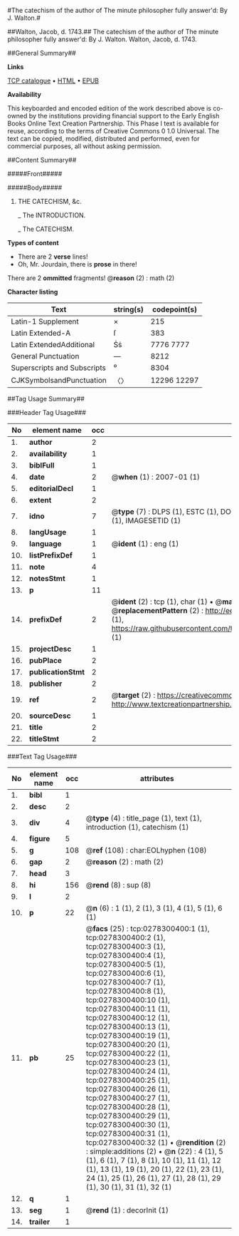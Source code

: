 #The catechism of the author of The minute philosopher fully answer'd: By J. Walton.#

##Walton, Jacob, d. 1743.##
The catechism of the author of The minute philosopher fully answer'd: By J. Walton.
Walton, Jacob, d. 1743.

##General Summary##

**Links**

[TCP catalogue](http://www.ota.ox.ac.uk/tcp/)  • 
[HTML](http://tei.it.ox.ac.uk/tcp/Texts-HTML/free/004/004842818.html)  • 
[EPUB](http://tei.it.ox.ac.uk/tcp/Texts-EPUB/free/004/004842818.epub)

**Availability**

This keyboarded and encoded edition of the
	       work described above is co-owned by the institutions
	       providing financial support to the Early English Books
	       Online Text Creation Partnership. This Phase I text is
	       available for reuse, according to the terms of Creative
	       Commons 0 1.0 Universal. The text can be copied,
	       modified, distributed and performed, even for
	       commercial purposes, all without asking permission.


##Content Summary##

#####Front#####

#####Body#####

1. THE
CATECHISM, &c.

    _ The INTRODUCTION.

    _ The CATECHISM.

**Types of content**

  * There are 2 **verse** lines!
  * Oh, Mr. Jourdain, there is **prose** in there!

There are 2 **ommitted** fragments! 
 @__reason__ (2) : math (2)

**Character listing**


|Text|string(s)|codepoint(s)|
|---|---|---|
|Latin-1 Supplement|×|215|
|Latin Extended-A|ſ|383|
|Latin ExtendedAdditional|Ṡṡ|7776 7777|
|General Punctuation|—|8212|
|Superscripts             and Subscripts|⁰|8304|
|CJKSymbolsandPunctuation|〈〉|12296 12297|

##Tag Usage Summary##

###Header Tag Usage###

|No|element name|occ|attributes|
|---|---|---|---|
|1.|__author__|2||
|2.|__availability__|1||
|3.|__biblFull__|1||
|4.|__date__|2| @__when__ (1) : 2007-01 (1)|
|5.|__editorialDecl__|1||
|6.|__extent__|2||
|7.|__idno__|7| @__type__ (7) : DLPS (1), ESTC (1), DOCNO (1), TCP (1), GALEDOCNO (1), CONTENTSET (1), IMAGESETID (1)|
|8.|__langUsage__|1||
|9.|__language__|1| @__ident__ (1) : eng (1)|
|10.|__listPrefixDef__|1||
|11.|__note__|4||
|12.|__notesStmt__|1||
|13.|__p__|11||
|14.|__prefixDef__|2| @__ident__ (2) : tcp (1), char (1)  •  @__matchPattern__ (2) : ([0-9\-]+):([0-9IVX]+) (1), (.+) (1)  •  @__replacementPattern__ (2) : http://eebo.chadwyck.com/downloadtiff?vid=$1&page=$2 (1), https://raw.githubusercontent.com/textcreationpartnership/Texts/master/tcpchars.xml#$1 (1)|
|15.|__projectDesc__|1||
|16.|__pubPlace__|2||
|17.|__publicationStmt__|2||
|18.|__publisher__|2||
|19.|__ref__|2| @__target__ (2) : https://creativecommons.org/publicdomain/zero/1.0/ (1), http://www.textcreationpartnership.org/docs/. (1)|
|20.|__sourceDesc__|1||
|21.|__title__|2||
|22.|__titleStmt__|2||


###Text Tag Usage###

|No|element name|occ|attributes|
|---|---|---|---|
|1.|__bibl__|1||
|2.|__desc__|2||
|3.|__div__|4| @__type__ (4) : title_page (1), text (1), introduction (1), catechism (1)|
|4.|__figure__|5||
|5.|__g__|108| @__ref__ (108) : char:EOLhyphen (108)|
|6.|__gap__|2| @__reason__ (2) : math (2)|
|7.|__head__|3||
|8.|__hi__|156| @__rend__ (8) : sup (8)|
|9.|__l__|2||
|10.|__p__|22| @__n__ (6) : 1 (1), 2 (1), 3 (1), 4 (1), 5 (1), 6 (1)|
|11.|__pb__|25| @__facs__ (25) : tcp:0278300400:1 (1), tcp:0278300400:2 (1), tcp:0278300400:3 (1), tcp:0278300400:4 (1), tcp:0278300400:5 (1), tcp:0278300400:6 (1), tcp:0278300400:7 (1), tcp:0278300400:8 (1), tcp:0278300400:10 (1), tcp:0278300400:11 (1), tcp:0278300400:12 (1), tcp:0278300400:13 (1), tcp:0278300400:19 (1), tcp:0278300400:20 (1), tcp:0278300400:22 (1), tcp:0278300400:23 (1), tcp:0278300400:24 (1), tcp:0278300400:25 (1), tcp:0278300400:26 (1), tcp:0278300400:27 (1), tcp:0278300400:28 (1), tcp:0278300400:29 (1), tcp:0278300400:30 (1), tcp:0278300400:31 (1), tcp:0278300400:32 (1)  •  @__rendition__ (2) : simple:additions (2)  •  @__n__ (22) : 4 (1), 5 (1), 6 (1), 7 (1), 8 (1), 10 (1), 11 (1), 12 (1), 13 (1), 19 (1), 20 (1), 22 (1), 23 (1), 24 (1), 25 (1), 26 (1), 27 (1), 28 (1), 29 (1), 30 (1), 31 (1), 32 (1)|
|12.|__q__|1||
|13.|__seg__|1| @__rend__ (1) : decorInit (1)|
|14.|__trailer__|1||
